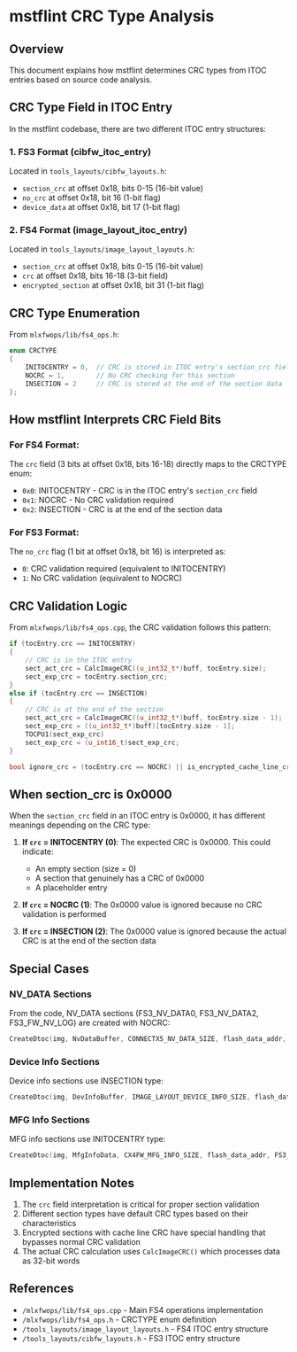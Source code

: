 # mstflint CRC Type Analysis

## Overview

This document explains how mstflint determines CRC types from ITOC entries based on source code analysis.

## CRC Type Field in ITOC Entry

In the mstflint codebase, there are two different ITOC entry structures:

### 1. FS3 Format (cibfw_itoc_entry)
Located in `tools_layouts/cibfw_layouts.h`:
- `section_crc` at offset 0x18, bits 0-15 (16-bit value)
- `no_crc` at offset 0x18, bit 16 (1-bit flag)
- `device_data` at offset 0x18, bit 17 (1-bit flag)

### 2. FS4 Format (image_layout_itoc_entry)
Located in `tools_layouts/image_layout_layouts.h`:
- `section_crc` at offset 0x18, bits 0-15 (16-bit value)
- `crc` at offset 0x18, bits 16-18 (3-bit field)
- `encrypted_section` at offset 0x18, bit 31 (1-bit flag)

## CRC Type Enumeration

From `mlxfwops/lib/fs4_ops.h`:

```cpp
enum CRCTYPE
{
    INITOCENTRY = 0,  // CRC is stored in ITOC entry's section_crc field
    NOCRC = 1,        // No CRC checking for this section
    INSECTION = 2     // CRC is stored at the end of the section data
};
```

## How mstflint Interprets CRC Field Bits

### For FS4 Format:
The `crc` field (3 bits at offset 0x18, bits 16-18) directly maps to the CRCTYPE enum:
- `0x0`: INITOCENTRY - CRC is in the ITOC entry's `section_crc` field
- `0x1`: NOCRC - No CRC validation required
- `0x2`: INSECTION - CRC is at the end of the section data

### For FS3 Format:
The `no_crc` flag (1 bit at offset 0x18, bit 16) is interpreted as:
- `0`: CRC validation required (equivalent to INITOCENTRY)
- `1`: No CRC validation (equivalent to NOCRC)

## CRC Validation Logic

From `mlxfwops/lib/fs4_ops.cpp`, the CRC validation follows this pattern:

```cpp
if (tocEntry.crc == INITOCENTRY)
{
    // CRC is in the ITOC entry
    sect_act_crc = CalcImageCRC((u_int32_t*)buff, tocEntry.size);
    sect_exp_crc = tocEntry.section_crc;
}
else if (tocEntry.crc == INSECTION)
{
    // CRC is at the end of the section
    sect_act_crc = CalcImageCRC((u_int32_t*)buff, tocEntry.size - 1);
    sect_exp_crc = ((u_int32_t*)buff)[tocEntry.size - 1];
    TOCPU1(sect_exp_crc)
    sect_exp_crc = (u_int16_t)sect_exp_crc;
}

bool ignore_crc = (tocEntry.crc == NOCRC) || is_encrypted_cache_line_crc_section;
```

## When section_crc is 0x0000

When the `section_crc` field in an ITOC entry is 0x0000, it has different meanings depending on the CRC type:

1. **If `crc` = INITOCENTRY (0)**: The expected CRC is 0x0000. This could indicate:
   - An empty section (size = 0)
   - A section that genuinely has a CRC of 0x0000
   - A placeholder entry

2. **If `crc` = NOCRC (1)**: The 0x0000 value is ignored because no CRC validation is performed

3. **If `crc` = INSECTION (2)**: The 0x0000 value is ignored because the actual CRC is at the end of the section data

## Special Cases

### NV_DATA Sections
From the code, NV_DATA sections (FS3_NV_DATA0, FS3_NV_DATA2, FS3_FW_NV_LOG) are created with NOCRC:
```cpp
CreateDtoc(img, NvDataBuffer, CONNECTX5_NV_DATA_SIZE, flash_data_addr, FS3_NV_DATA0, entryAddr, NOCRC);
```

### Device Info Sections
Device info sections use INSECTION type:
```cpp
CreateDtoc(img, DevInfoBuffer, IMAGE_LAYOUT_DEVICE_INFO_SIZE, flash_data_addr, FS3_DEV_INFO, entryAddr, INSECTION);
```

### MFG Info Sections
MFG info sections use INITOCENTRY type:
```cpp
CreateDtoc(img, MfgInfoData, CX4FW_MFG_INFO_SIZE, flash_data_addr, FS3_MFG_INFO, entryAddr, INITOCENTRY);
```

## Implementation Notes

1. The `crc` field interpretation is critical for proper section validation
2. Different section types have default CRC types based on their characteristics
3. Encrypted sections with cache line CRC have special handling that bypasses normal CRC validation
4. The actual CRC calculation uses `CalcImageCRC()` which processes data as 32-bit words

## References

- `/mlxfwops/lib/fs4_ops.cpp` - Main FS4 operations implementation
- `/mlxfwops/lib/fs4_ops.h` - CRCTYPE enum definition
- `/tools_layouts/image_layout_layouts.h` - FS4 ITOC entry structure
- `/tools_layouts/cibfw_layouts.h` - FS3 ITOC entry structure